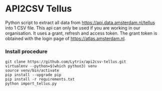 # API2CSV Tellus #

Python script to extract all data from https://api.data.amsterdam.nl/tellus into 1 CSV file.
This api can only be used if you are working in our organisation.
It uses a grant, refresh and access token.
The grant token is obtained with the login page of https://atlas.amsterdam.nl.

### Install procedure ###

```
git clone https://github.com/Lytrix/api2csv-tellus.git
virtualenv --python=$(which python3) venv
source venv/bin/activate
pip install --upgrade pip
pip install -r requirements.txt
python import_tellus.py

```
